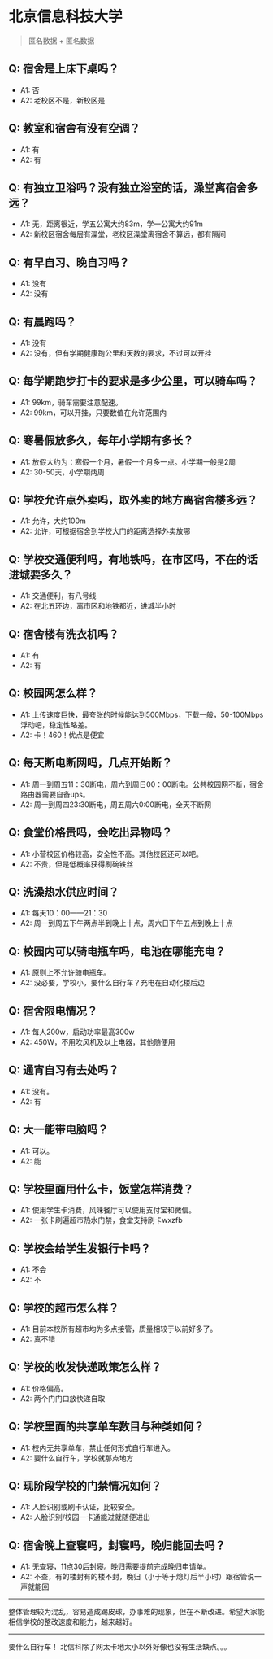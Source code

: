 # 北京信息科技大学
> 匿名数据 + 匿名数据
## Q: 宿舍是上床下桌吗？
- A1: 否
- A2: 老校区不是，新校区是
## Q: 教室和宿舍有没有空调？
- A1: 有
- A2: 有
## Q: 有独立卫浴吗？没有独立浴室的话，澡堂离宿舍多远？
- A1: 无，距离很近，学五公寓大约83m，学一公寓大约91m
- A2: 新校区宿舍每层有澡堂，老校区澡堂离宿舍不算远，都有隔间
## Q: 有早自习、晚自习吗？
- A1: 没有
- A2: 没有
## Q: 有晨跑吗？
- A1: 没有
- A2: 没有，但有学期健康跑公里和天数的要求，不过可以开挂
## Q: 每学期跑步打卡的要求是多少公里，可以骑车吗？
- A1: 99km，骑车需要注意配速。
- A2: 99km，可以开挂，只要数值在允许范围内
## Q: 寒暑假放多久，每年小学期有多长？
- A1: 放假大约为：寒假一个月，暑假一个月多一点。小学期一般是2周
- A2: 30-50天，小学期两周
## Q: 学校允许点外卖吗，取外卖的地方离宿舍楼多远？
- A1: 允许，大约100m
- A2: 允许，可根据宿舍到学校大门的距离选择外卖放哪
## Q: 学校交通便利吗，有地铁吗，在市区吗，不在的话进城要多久？
- A1: 交通便利，有八号线
- A2: 在北五环边，离市区和地铁都近，进城半小时
## Q: 宿舍楼有洗衣机吗？
- A1: 有
- A2: 有
## Q: 校园网怎么样？
- A1: 上传速度巨快，最夸张的时候能达到500Mbps，下载一般，50-100Mbps浮动吧，稳定性略差。
- A2: 卡！460！优点是便宜
## Q: 每天断电断网吗，几点开始断？
- A1: 周一到周五11：30断电，周六到周日00：00断电。公共校园网不断，宿舍路由器需要自备ups。
- A2: 周一到周四23:30断电，周五周六0:00断电，全天不断网
## Q: 食堂价格贵吗，会吃出异物吗？
- A1: 小营校区价格较高，安全性不高。其他校区还可以吧。
- A2: 不贵，但是低概率获得刷碗铁丝
## Q: 洗澡热水供应时间？
- A1: 每天10：00——21：30
- A2: 周一到周五下午两点半到晚上十点，周六日下午五点到晚上十点
## Q: 校园内可以骑电瓶车吗，电池在哪能充电？
- A1: 原则上不允许骑电瓶车。
- A2: 没必要，学校小，要什么自行车？充电在自动化楼后边
## Q: 宿舍限电情况？
- A1: 每人200w，启动功率最高300w
- A2: 450W，不用吹风机及以上电器，其他随便用
## Q: 通宵自习有去处吗？
- A1: 没有。
- A2: 有
## Q: 大一能带电脑吗？
- A1: 可以。
- A2: 能
## Q: 学校里面用什么卡，饭堂怎样消费？
- A1: 使用学生卡消费，风味餐厅可以使用支付宝和微信。
- A2: 一张卡刷遍超市热水门禁，食堂支持刷卡wxzfb
## Q: 学校会给学生发银行卡吗？
- A1: 不会
- A2: 不
## Q: 学校的超市怎么样？
- A1: 目前本校所有超市均为多点接管，质量相较于以前好多了。
- A2: 真不错
## Q: 学校的收发快递政策怎么样？
- A1: 价格偏高。
- A2: 两个门门口放快递自取
## Q: 学校里面的共享单车数目与种类如何？
- A1: 校内无共享单车，禁止任何形式自行车进入。
- A2: 要什么自行车，学校就那点地方
## Q: 现阶段学校的门禁情况如何？
- A1: 人脸识别或刷卡认证，比较安全。
- A2: 人脸识别/校园一卡通能过就随便进出
## Q: 宿舍晚上查寝吗，封寝吗，晚归能回去吗？
- A1: 无查寝，11点30后封寝。晚归需要提前完成晚归申请单。
- A2: 不查，有的楼封有的楼不封，晚归（小于等于熄灯后半小时）跟宿管说一声就能回
***
整体管理较为混乱，容易造成踢皮球，办事难的现象，但在不断改进。希望大家能相信学校的整改速度和能力，越来越好。
***
要什么自行车！
北信科除了网太卡地太小以外好像也没有生活缺点。。。